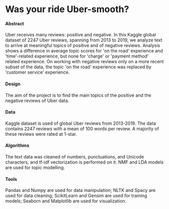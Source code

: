 # Was your ride Uber-smooth?

#### Abstract

Uber receives many reviews: positive and negative. In this Kaggle global dataset of 2247 Uber reviews, spanning from 2013 to 2019, we analyze text to arrive at meaningful topics of positive and of negative reviews. Analysis shows a difference in average topic scores for 'on the road' experience and 'time'-related experience, but none for 'charge' or 'payment method' related experience. On working with negative reviews only on a more recent subset of the data, the topic 'on the road' experience was replaced by 'customer service' experience. 

#### Design

The aim of the project is to find the main topics of the positive and the negative reviews of Uber data. 

#### Data

Kaggle dataset is used of global Uber reviews from 2013-2019. The data contains 2247 reviews with a mean of 100 words per review. A majority of these reviews were rated at 1-star. 

#### Algorithms

The text data was cleaned of numbers, punctuations, and Unicode characters, and tf-idf vectorization is performed on it. NMF and LDA models are used for topic modelling. 

#### Tools

Pandas and Numpy are used for data manipulation; NLTK and Spacy are used for data cleaning; ScikitLearn and Gensim are used for training models; Seaborn and Matplotlib are used for visualization. 
